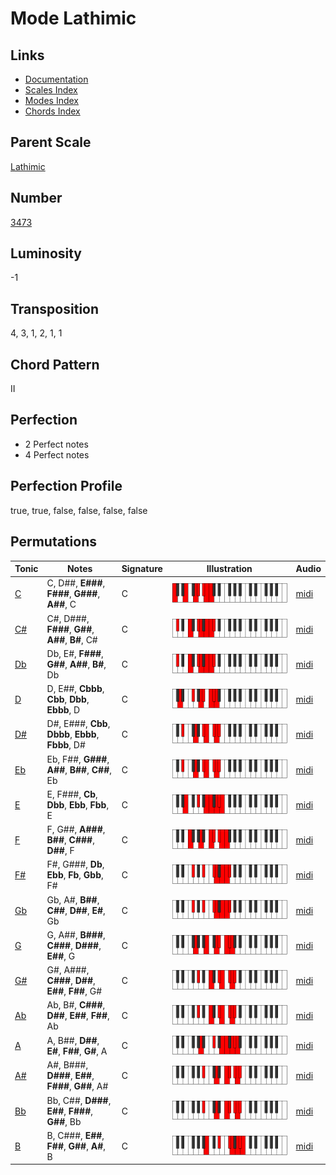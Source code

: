 # Mode Lathimic

## Links

- [Documentation](README.md)
- [Scales Index](Scales.md)
- [Modes Index](Modes.md)
- [Chords Index](Chords.md)

## Parent Scale

[Lathimic](ScaleLathimic.md)

## Number

[3473](https://ianring.com/musictheory/scales/3473)

## Luminosity

-1

## Transposition

4, 3, 1, 2, 1, 1

## Chord Pattern

II

## Perfection

- 2 Perfect notes
- 4 Perfect notes

## Perfection Profile

true, true, false, false, false, false

## Permutations

| Tonic | Notes | Signature | Illustration | Audio |
|-------|-------|-----------|--------------|-------|
| [C](ModeCNaturalLathimic.md) | C, D##, **E###**, **F###**, **G###**, **A##**, C | C | ![CNaturalLathimic](ModeCNaturalLathimic.png) | [midi](https://github.com/edipermadi/music/blob/main/docs/ModeCNaturalLathimic.mid?raw=true) |
| [C#](ModeCSharpLathimic.md) | C#, D###, **F###**, **G##**, **A##**, **B#**, C# | C | ![CSharpLathimic](ModeCSharpLathimic.png) | [midi](https://github.com/edipermadi/music/blob/main/docs/ModeCSharpLathimic.mid?raw=true) |
| [Db](ModeDFlatLathimic.md) | Db, E#, **F###**, **G##**, **A##**, **B#**, Db | C | ![DFlatLathimic](ModeDFlatLathimic.png) | [midi](https://github.com/edipermadi/music/blob/main/docs/ModeDFlatLathimic.mid?raw=true) |
| [D](ModeDNaturalLathimic.md) | D, E##, **Cbbb**, **Cbb**, **Dbb**, **Ebbb**, D | C | ![DNaturalLathimic](ModeDNaturalLathimic.png) | [midi](https://github.com/edipermadi/music/blob/main/docs/ModeDNaturalLathimic.mid?raw=true) |
| [D#](ModeDSharpLathimic.md) | D#, E###, **Cbb**, **Dbbb**, **Ebbb**, **Fbbb**, D# | C | ![DSharpLathimic](ModeDSharpLathimic.png) | [midi](https://github.com/edipermadi/music/blob/main/docs/ModeDSharpLathimic.mid?raw=true) |
| [Eb](ModeEFlatLathimic.md) | Eb, F##, **G###**, **A##**, **B##**, **C##**, Eb | C | ![EFlatLathimic](ModeEFlatLathimic.png) | [midi](https://github.com/edipermadi/music/blob/main/docs/ModeEFlatLathimic.mid?raw=true) |
| [E](ModeENaturalLathimic.md) | E, F###, **Cb**, **Dbb**, **Ebb**, **Fbb**, E | C | ![ENaturalLathimic](ModeENaturalLathimic.png) | [midi](https://github.com/edipermadi/music/blob/main/docs/ModeENaturalLathimic.mid?raw=true) |
| [F](ModeFNaturalLathimic.md) | F, G##, **A###**, **B##**, **C###**, **D##**, F | C | ![FNaturalLathimic](ModeFNaturalLathimic.png) | [midi](https://github.com/edipermadi/music/blob/main/docs/ModeFNaturalLathimic.mid?raw=true) |
| [F#](ModeFSharpLathimic.md) | F#, G###, **Db**, **Ebb**, **Fb**, **Gbb**, F# | C | ![FSharpLathimic](ModeFSharpLathimic.png) | [midi](https://github.com/edipermadi/music/blob/main/docs/ModeFSharpLathimic.mid?raw=true) |
| [Gb](ModeGFlatLathimic.md) | Gb, A#, **B##**, **C##**, **D##**, **E#**, Gb | C | ![GFlatLathimic](ModeGFlatLathimic.png) | [midi](https://github.com/edipermadi/music/blob/main/docs/ModeGFlatLathimic.mid?raw=true) |
| [G](ModeGNaturalLathimic.md) | G, A##, **B###**, **C###**, **D###**, **E##**, G | C | ![GNaturalLathimic](ModeGNaturalLathimic.png) | [midi](https://github.com/edipermadi/music/blob/main/docs/ModeGNaturalLathimic.mid?raw=true) |
| [G#](ModeGSharpLathimic.md) | G#, A###, **C###**, **D##**, **E##**, **F##**, G# | C | ![GSharpLathimic](ModeGSharpLathimic.png) | [midi](https://github.com/edipermadi/music/blob/main/docs/ModeGSharpLathimic.mid?raw=true) |
| [Ab](ModeAFlatLathimic.md) | Ab, B#, **C###**, **D##**, **E##**, **F##**, Ab | C | ![AFlatLathimic](ModeAFlatLathimic.png) | [midi](https://github.com/edipermadi/music/blob/main/docs/ModeAFlatLathimic.mid?raw=true) |
| [A](ModeANaturalLathimic.md) | A, B##, **D##**, **E#**, **F##**, **G#**, A | C | ![ANaturalLathimic](ModeANaturalLathimic.png) | [midi](https://github.com/edipermadi/music/blob/main/docs/ModeANaturalLathimic.mid?raw=true) |
| [A#](ModeASharpLathimic.md) | A#, B###, **D###**, **E##**, **F###**, **G##**, A# | C | ![ASharpLathimic](ModeASharpLathimic.png) | [midi](https://github.com/edipermadi/music/blob/main/docs/ModeASharpLathimic.mid?raw=true) |
| [Bb](ModeBFlatLathimic.md) | Bb, C##, **D###**, **E##**, **F###**, **G##**, Bb | C | ![BFlatLathimic](ModeBFlatLathimic.png) | [midi](https://github.com/edipermadi/music/blob/main/docs/ModeBFlatLathimic.mid?raw=true) |
| [B](ModeBNaturalLathimic.md) | B, C###, **E##**, **F##**, **G##**, **A#**, B | C | ![BNaturalLathimic](ModeBNaturalLathimic.png) | [midi](https://github.com/edipermadi/music/blob/main/docs/ModeBNaturalLathimic.mid?raw=true) |
